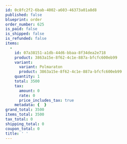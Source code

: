 ```yaml
---
id: 0c8fc2f2-6bab-4002-a603-46373a01a8d8
published: false
blueprint: order
order_number: 625
is_paid: false
is_shipped: false
is_refunded: false
items:
  -
    id: 07a38151-a1db-44d6-bbaa-8f34dea2e718
    product: 3863a15e-8f62-4c1e-887a-bfcfc600eb99
    variant:
      variant: Polmaraton
      product: 3863a15e-8f62-4c1e-887a-bfcfc600eb99
    quantity: 1
    total: 3500
    tax:
      amount: 0
      rate: 0
      price_includes_tax: true
    metadata: {  }
grand_total: 3500
items_total: 3500
tax_total: 0
shipping_total: 0
coupon_total: 0
title: ' '
---
```

